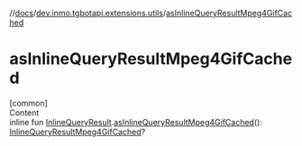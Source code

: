 //[docs](../../index.md)/[dev.inmo.tgbotapi.extensions.utils](index.md)/[asInlineQueryResultMpeg4GifCached](as-inline-query-result-mpeg4-gif-cached.md)



# asInlineQueryResultMpeg4GifCached  
[common]  
Content  
inline fun [InlineQueryResult](../dev.inmo.tgbotapi.types.InlineQueries.InlineQueryResult.abstracts/-inline-query-result/index.md).[asInlineQueryResultMpeg4GifCached](as-inline-query-result-mpeg4-gif-cached.md)(): [InlineQueryResultMpeg4GifCached](../dev.inmo.tgbotapi.types.InlineQueries.InlineQueryResult.abstracts.results.mpeg4gif/-inline-query-result-mpeg4-gif-cached/index.md)?  




